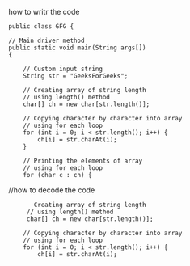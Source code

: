 how to writr the code

    
    
    
    public class GFG {
  
    // Main driver method
    public static void main(String args[])
    {
  
        // Custom input string
        String str = "GeeksForGeeks";
 
        // Creating array of string length
        // using length() method
        char[] ch = new char[str.length()];
  
        // Copying character by character into array
        // using for each loop
        for (int i = 0; i < str.length(); i++) {
            ch[i] = str.charAt(i);
        }
  
        // Printing the elements of array
        // using for each loop
        for (char c : ch) {
 //how to decode the code
           
           Creating array of string length
         // using length() method
         char[] ch = new char[str.length()];
  
        // Copying character by character into array
        // using for each loop
        for (int i = 0; i < str.length(); i++) {
            ch[i] = str.charAt(i);
